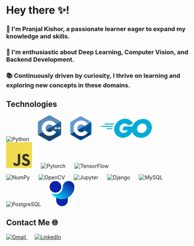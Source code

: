 # Hey there ✨! 

<h3>🌟 I'm Pranjal Kishor, a passionate learner eager to expand my knowledge and skills. </h3>
<h3>🚀 I'm enthusiastic about Deep Learning, Computer Vision, and Backend Development. </h3>
<h3>📚 Continuously driven by curiosity, I thrive on learning and exploring new concepts in these domains. </h3>

## Technologies
<div align="center">
  <p align="left">
    <img src="https://www.vectorlogo.zone/logos/python/python-icon.svg" alt="Python" height="70" style="padding-right: 20px;"/>
    <img src="images/c.svg" alt="C" height="70" style="padding-right: 20px;"/>
    <img src="images/c-1.svg" alt="C++" height="70" style="padding-right: 20px;"/>
    <img src="images/golang-1.svg" alt="Golang" height="70" style="padding-right: 20px;"/>
    <img src="images/logo-javascript.svg" alt="Javascript" height="70" style="padding-right: 20px;"/>
    <img src="https://www.vectorlogo.zone/logos/pytorch/pytorch-icon.svg" alt="Pytorch" height="70" style="padding-right: 20px;"/>
    <img src="https://www.vectorlogo.zone/logos/tensorflow/tensorflow-icon.svg" alt="TensorFlow" height="70" style="padding-right: 20px;"/>
  </p>
  <p align="left">
    <img src="https://www.vectorlogo.zone/logos/numpy/numpy-icon.svg" alt="NumPy" height="70" style="padding-right: 20px;"/>
    <img src="https://www.vectorlogo.zone/logos/opencv/opencv-icon.svg" alt="OpenCV" height="70" style="padding-right: 20px;"/>
    <img src="https://www.vectorlogo.zone/logos/jupyter/jupyter-icon.svg" alt="Jupyter" height="70" style="padding-right: 20px;"/>
    <img src="https://www.vectorlogo.zone/logos/djangoproject/djangoproject-icon.svg" alt="Django" height="70" style="padding-right: 20px;"/>
    <img src="https://www.vectorlogo.zone/logos/mysql/mysql-icon.svg" alt="MySQL" height="70" style="padding-right: 20px;"/>
    <img src="https://www.vectorlogo.zone/logos/postgresql/postgresql-icon.svg" alt="PostgreSQL" height="70" style="padding-right: 20px;"/>
    <img src="images/ul.svg" alt="Ultralytics" height="70" style="padding-right: 20px;"/>
  </p>
</div>

## Contact Me 🌐

<p>
  <a href="mailto:pkishor_be22@thapar.edu" target="_blank">
    <img src="https://www.vectorlogo.zone/logos/gmail/gmail-ar21.svg" alt="Gmail" height="70"/>
  </a>
  &nbsp;&nbsp;&nbsp;&nbsp;
  <a href="https://www.linkedin.com/in/pranjalkishor/" target="_blank">
    <img src="https://www.vectorlogo.zone/logos/linkedin/linkedin-ar21.svg" alt="LinkedIn" height="70"/>
  </a>
</p>











